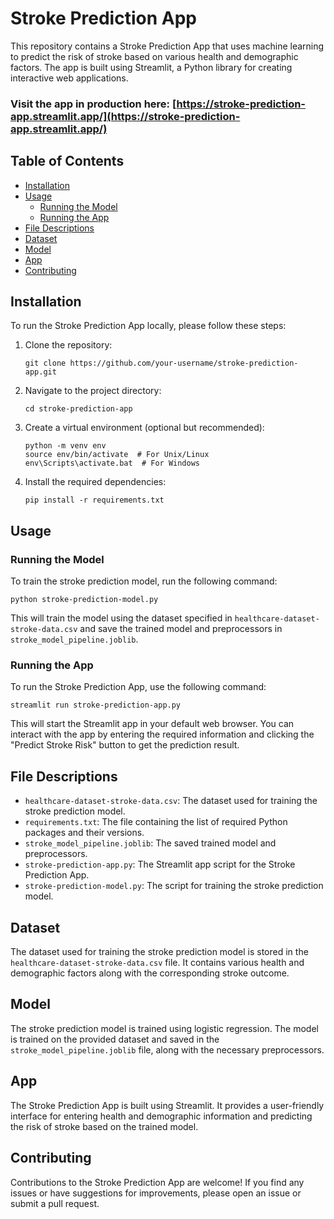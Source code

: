# Stroke Prediction App

This repository contains a Stroke Prediction App that uses machine learning to predict the risk of stroke based on various health and demographic factors. The app is built using Streamlit, a Python library for creating interactive web applications.

### Visit the app in production here: [https://stroke-prediction-app.streamlit.app/](https://stroke-prediction-app.streamlit.app/)

## Table of Contents

- [Installation](#installation)
- [Usage](#usage)
  - [Running the Model](#running-the-model)
  - [Running the App](#running-the-app)
- [File Descriptions](#file-descriptions)
- [Dataset](#dataset)
- [Model](#model)
- [App](#app)
- [Contributing](#contributing)

## Installation

To run the Stroke Prediction App locally, please follow these steps:

1. Clone the repository:
   ```
   git clone https://github.com/your-username/stroke-prediction-app.git
   ```

2. Navigate to the project directory:
   ```
   cd stroke-prediction-app
   ```

3. Create a virtual environment (optional but recommended):
   ```
   python -m venv env
   source env/bin/activate  # For Unix/Linux
   env\Scripts\activate.bat  # For Windows
   ```

4. Install the required dependencies:
   ```
   pip install -r requirements.txt
   ```

## Usage

### Running the Model

To train the stroke prediction model, run the following command:
```
python stroke-prediction-model.py
```

This will train the model using the dataset specified in `healthcare-dataset-stroke-data.csv` and save the trained model and preprocessors in `stroke_model_pipeline.joblib`.

### Running the App

To run the Stroke Prediction App, use the following command:
```
streamlit run stroke-prediction-app.py
```

This will start the Streamlit app in your default web browser. You can interact with the app by entering the required information and clicking the "Predict Stroke Risk" button to get the prediction result.

## File Descriptions

- `healthcare-dataset-stroke-data.csv`: The dataset used for training the stroke prediction model.
- `requirements.txt`: The file containing the list of required Python packages and their versions.
- `stroke_model_pipeline.joblib`: The saved trained model and preprocessors.
- `stroke-prediction-app.py`: The Streamlit app script for the Stroke Prediction App.
- `stroke-prediction-model.py`: The script for training the stroke prediction model.

## Dataset

The dataset used for training the stroke prediction model is stored in the `healthcare-dataset-stroke-data.csv` file. It contains various health and demographic factors along with the corresponding stroke outcome.

## Model

The stroke prediction model is trained using logistic regression. The model is trained on the provided dataset and saved in the `stroke_model_pipeline.joblib` file, along with the necessary preprocessors.

## App

The Stroke Prediction App is built using Streamlit. It provides a user-friendly interface for entering health and demographic information and predicting the risk of stroke based on the trained model.

## Contributing

Contributions to the Stroke Prediction App are welcome! If you find any issues or have suggestions for improvements, please open an issue or submit a pull request.
